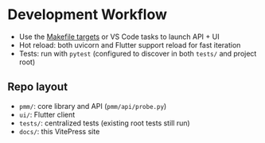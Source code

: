 # Development Workflow

- Use the [Makefile targets](/guide/makefile) or VS Code tasks to launch API + UI
- Hot reload: both uvicorn and Flutter support reload for fast iteration
- Tests: run with `pytest` (configured to discover in both `tests/` and project root)

## Repo layout
- `pmm/`: core library and API (`pmm/api/probe.py`)
- `ui/`: Flutter client
- `tests/`: centralized tests (existing root tests still run)
- `docs/`: this VitePress site
